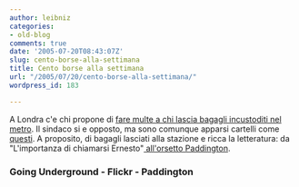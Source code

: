```yaml
---
author: leibniz
categories:
- old-blog
comments: true
date: '2005-07-20T08:43:07Z'
slug: cento-borse-alla-settimana
title: Cento borse alla settimana
url: "/2005/07/20/cento-borse-alla-settimana/"
wordpress_id: 183

---
```

A Londra c'e chi propone di [fare multe a chi lascia bagagli incustoditi nel metro](http://london-underground.blogspot.com/2005_07_01_london-underground_archive.html#112175774987836447). Il sindaco si e opposto, ma sono comunque apparsi cartelli come [questi](http://photos22.flickr.com/27048466_6527a8656e_o.jpg). A proposito, di bagagli lasciati alla stazione e ricca la letteratura: da "L'importanza di chiamarsi Ernesto"[ all'orsetto Paddington](http://www.paddingtonbear.co.uk/).   



### Going Underground - Flickr - Paddington
